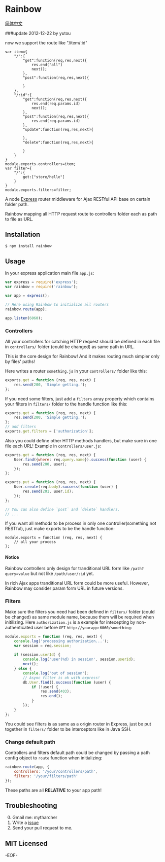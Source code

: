 Rainbow
=======

[简体中文](http://mytharcher.github.com/posts/npm-rainbow.html)

###update 2012-12-22 by yutou

now we support the route like "/item/:id"

```
var item={
    "/":{
        "get":function(req,res,next){
            res.end("all")
            next();
        },
        "post":function(req,res,next){
            
        }
    },
    "/:id":{
        "get":function(req,res,next){
            res.end(req.params.id)
            next();
        },
        "post":function(req,res,next){
            res.end(req.params.id)
        },
        "update":function(req,res,next){
       
        },
        "delete":function(req,res,next){
        
        }
    }
}
module.exports.controllers=item;
var filter={ 
    "/":{
        get:["store/hello"]
    }  
}
module.exports.filters=filter;
```




A node [Express][] router middleware for Ajax RESTful API base on certain folder path.

Rainbow mapping all HTTP request route to controllers folder each as path to file as URL.

## Installation ##

```bash
$ npm install rainbow
```

## Usage ##

In your express application main file `app.js`:

```javascript
var express = require('express');
var rainbow = require('rainbow');

var app = express();

// Here using Rainbow to initialize all routers
rainbow.route(app);

app.listen(6060);
```

### Controllers ###

All your controllers for catching HTTP request should be defined in each file in `controllers/` folder (could be changed) as same path in URL.

This is the core design for Rainbow! And it makes routing much simpler only by files' paths!

Here writes a router `something.js` in your `controllers/` folder like this:

```javascript
exports.get = function (req, res, next) {
	res.send(200, 'Simple getting.');
};
```

If you need some filters, just add a `filters` array property which contains your filters in `filters/` folder to the handle function like this:

```javascript
exports.get = function (req, res, next) {
	res.send(200, 'Simple getting.');
};
// add filters
exports.get.filters = ['authorization'];
```

Also you could define other HTTP methods handlers, but make sure in one file each URL! Example in `controllers/user.js`:

```javascript
exports.get = function (req, res, next) {
	User.find({where: req.query.name}).success(function (user) {
		res.send(200, user);
	});
};

exports.put = function (req, res, next) {
	User.create(req.body).success(function (user) {
		res.send(201, user.id);
	});
};

// You can also define `post` and `delete` handlers.
// ...
```

If you want all methods to be process in only one controller(something not RESTful), just make exports to be the handle function:

```
module.exports = function (req, res, next) {
	// all your process
};
```

#### Notice ####

Rainbow controllers only design for tranditional URL form like `/path?query=value` but not like `/path/user/:id` yet.

In rich Ajax apps tranditional URL form could be more useful. However, Rainbow may consider param form URL in future versions.

### Filters ###

Make sure the filters you need had been defined in `filters/` folder (could be changed) as same module name, because them will be required when initilizing. Here `authorization.js` is a example for intecepting by non-authenticated user before `GET` `http://yourapp:6060/something`:

```javascript
module.exports = function (req, res, next) {
	console.log('processing authorization...');
	var session = req.session;
	
	if (session.userId) {
		console.log('user(%d) in session', session.userId);
		next();
	} else {
		console.log('out of session');
		// Async filter is ok with express!
		db.User.find().success(function (user) {
			if (!user) {
				res.send(403);
				res.end();
			}
		});
	}
};
```

You could see filters is as same as a origin router in Express, just be put together in `filters/` folder to be interceptors like in Java SSH.

### Change default path ###

Controllers and filters default path could be changed by passing a path config object to `route` function when initializing:

```javascript
rainbow.route(app, {
	controllers: '/your/controllers/path',
	filters: '/your/filters/path'
});
```

These paths are all **RELATIVE** to your app path!

## Troubleshooting ##

0. Gmail me: mytharcher
0. Write a [issue](https://github.com/mytharcher/rainbow/issues)
0. Send your pull request to me.

## MIT Licensed ##

-EOF-

[Express]: http://expressjs.com/
